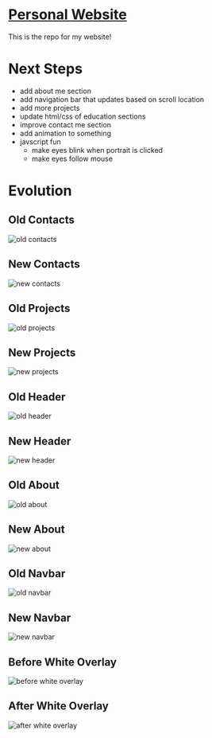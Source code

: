 # [Personal Website](https://www.richard-ng.com/)

This is the repo for my website!

# Next Steps

- add about me section
- add navigation bar that updates based on scroll location
- add more projects
- update html/css of education sections
- improve contact me section
- add animation to something
- javscript fun
  - make eyes blink when portrait is clicked
  - make eyes follow mouse

# Evolution

## Old Contacts

![old contacts](./github-images/evolution/contacts-1.png)

## New Contacts

![new contacts](./github-images/evolution/contacts-2.png)

## Old Projects

![old projects](./github-images/evolution/projects-1.png)

## New Projects

![new projects](./github-images/evolution/projects-2.png)

## Old Header

![old header](./github-images/evolution/header-1.png)

## New Header

![new header](./github-images/evolution/header-2.png)

## Old About

![old about](./github-images/evolution/about-1.png)

## New About

![new about](./github-images/evolution/about-2.png)

## Old Navbar

![old navbar](./github-images/evolution/navbar-1.png)

## New Navbar

![new navbar](./github-images/evolution/navbar-2.png)

## Before White Overlay

![before white overlay](./github-images/evolution/before-white-overlay.png)

## After White Overlay

![after white overlay](./github-images/evolution/after-white-overlay.png)
